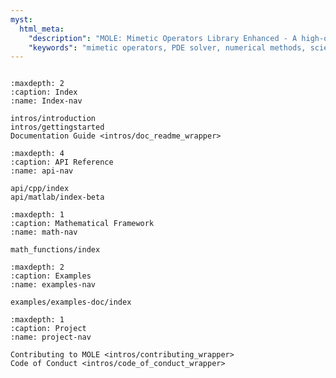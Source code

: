 ```yaml
---
myst:
  html_meta:
    "description": "MOLE: Mimetic Operators Library Enhanced - A high-order mimetic differential operators library for solving PDEs"
    "keywords": "mimetic operators, PDE solver, numerical methods, scientific computing"
---
```


```{include} overview.md
```

```{toctree}
:maxdepth: 2
:caption: Index
:name: Index-nav

intros/introduction
intros/gettingstarted
Documentation Guide <intros/doc_readme_wrapper>
```

```{toctree}
:maxdepth: 4
:caption: API Reference
:name: api-nav

api/cpp/index
api/matlab/index-beta
```

```{toctree}
:maxdepth: 1
:caption: Mathematical Framework
:name: math-nav

math_functions/index
```

```{toctree}
:maxdepth: 2
:caption: Examples
:name: examples-nav

examples/examples-doc/index

```

```{toctree}
:maxdepth: 1
:caption: Project
:name: project-nav

Contributing to MOLE <intros/contributing_wrapper>
Code of Conduct <intros/code_of_conduct_wrapper>
```

<!-- ```{toctree}
:caption: Reference
:hidden:

genindex
``` -->
